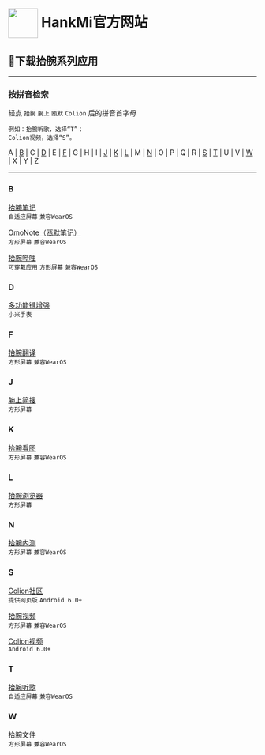 
# [<img src="https://www.hankmi.com/favicon.ico" width="60" height="60" align="center" />](https://www.hankmi.com) HankMi官方网站
## 💾下载抬腕系列应用

***

### 按拼音检索
轻点 `抬腕` `腕上` `瓯默` `Colion` 后的拼音首字母  
~~~
例如：抬腕听歌，选择“T”；
Colion视频，选择“S”。
~~~
  
A | [B](#b) | C | [D](#d) | E | [F](#f) | G | H | I | [J](#j) | [K](#k) | [L](#l) | M | [N](#n) | O | P | Q | R | [S](#s) | [T](#t) | U | V | [W](#w) | X | Y | Z 

***

### B  
[抬腕笔记](noteplus.md)  
`自适应屏幕`
`兼容WearOS` 

[OmoNote（瓯默笔记）](omonote.md)  
`方形屏幕`
`兼容WearOS`  

[抬腕哔哩](wearbili.md)  
`可穿戴应用`
`方形屏幕`
`兼容WearOS`  

### D

[多功能键增强](wearlauncher.md)  
`小米手表` 

### F

[抬腕翻译](weartranslate.md)  
`方形屏幕`
`兼容WearOS`  

### J

[腕上简搜](wearsearch.md)  
`方形屏幕`  

### K

[抬腕看图](weargallery.md)  
`方形屏幕`
`兼容WearOS`  

### L

[抬腕浏览器](wearbrowser.md)  
`方形屏幕`  

### N

[抬腕内测](wearbeta.md)  
`方形屏幕`
`兼容WearOS` 

### S

[Colion社区](https://www.hankmi.com/community)  
`提供网页版`
`Android 6.0+`  

[抬腕视频](wearmedia.md)  
`方形屏幕`
`兼容WearOS`   

[Colion视频](mobilemedia.md)  
`Android 6.0+`  

### T

[抬腕听歌](wearmusic.md)  
`自适应屏幕`
`兼容WearOS`  

### W

[抬腕文件](wearfileexplorer.md)  
`方形屏幕`
`兼容WearOS`   
